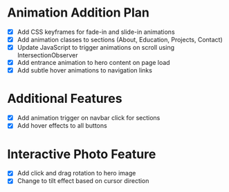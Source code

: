# Animation Addition Plan

- [x] Add CSS keyframes for fade-in and slide-in animations
- [x] Add animation classes to sections (About, Education, Projects, Contact)
- [x] Update JavaScript to trigger animations on scroll using IntersectionObserver
- [x] Add entrance animation to hero content on page load
- [x] Add subtle hover animations to navigation links

# Additional Features

- [x] Add animation trigger on navbar click for sections
- [x] Add hover effects to all buttons

# Interactive Photo Feature

- [x] Add click and drag rotation to hero image
- [x] Change to tilt effect based on cursor direction
